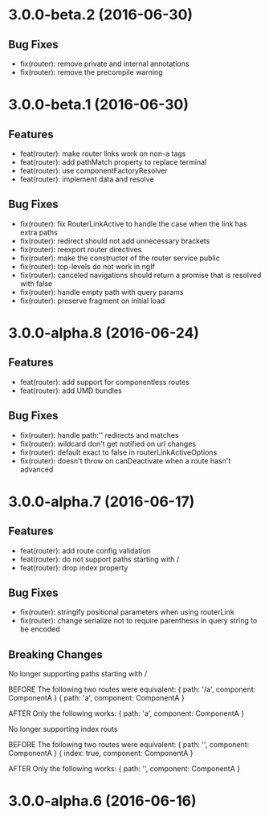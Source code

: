 # 3.0.0-beta.2 (2016-06-30)

## Bug Fixes
* fix(router): remove private and internal annotations
* fix(router): remove the precompile warning

# 3.0.0-beta.1 (2016-06-30)

## Features
* feat(router): make router links work on non-a tags
* feat(router): add pathMatch property to replace terminal
* feat(router): use componentFactoryResolver
* feat(router): implement data and resolve

## Bug Fixes
* fix(router): fix RouterLinkActive to handle the case when the link has extra paths
* fix(router): redirect should not add unnecessary brackets
* fix(router): reexport router directives
* fix(router): make the constructor of the router service public
* fix(router): top-levels do not work in ngIf
* fix(router): canceled navigations should return a promise that is resolved with false
* fix(router): handle empty path with query params
* fix(router): preserve fragment on initial load

# 3.0.0-alpha.8 (2016-06-24)

## Features
* feat(router): add support for componentless routes
* feat(router): add UMD bundles

## Bug Fixes
* fix(router): handle path:'' redirects and matches
* fix(router): wildcard don't get notified on url changes
* fix(router): default exact to false in routerLinkActiveOptions
* fix(router): doesn't throw on canDeactivate when a route hasn't advanced

# 3.0.0-alpha.7 (2016-06-17)

## Features
* feat(router): add route config validation
* feat(router): do not support paths starting with /
* feat(router): drop index property

## Bug Fixes
* fix(router): stringify positional parameters when using routerLink
* fix(router): change serialize not to require parenthesis in query string to be encoded

## Breaking Changes

No longer supporting paths starting with /

BEFORE
The following two routes were equivalent:
{ path: '/a', component: ComponentA }
{ path: 'a', component: ComponentA }

AFTER
Only the following works:
{ path: 'a', component: ComponentA }

No longer supporting index routs

BEFORE
The following two routes were equivalent:
{ path: '', component: ComponentA }
{ index: true, component: ComponentA }

AFTER
Only the following works:
{ path: '', component: ComponentA }


# 3.0.0-alpha.6 (2016-06-16)